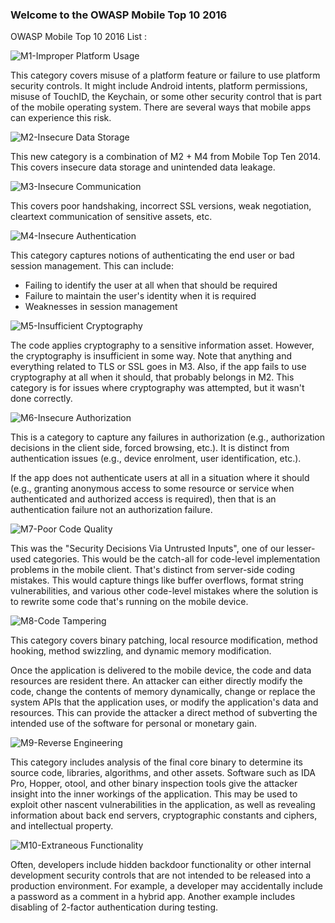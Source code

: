 ### Welcome to the OWASP Mobile Top 10 2016


OWASP Mobile Top 10 2016 List :

![M1-Improper Platform Usage](https://www.owasp.org/index.php/Mobile_Top_10_2016-M1-Improper_Platform_Usage)

This category covers misuse of a platform feature or failure to use platform security controls. It might include Android intents, platform permissions, misuse of TouchID, the Keychain, or some other security control that is part of the mobile operating system. There are several ways that mobile apps can experience this risk. 

![M2-Insecure Data Storage](https://www.owasp.org/index.php/Mobile_Top_10_2016-M2-Insecure_Data_Storage)

This new category is a combination of M2 + M4 from Mobile Top Ten 2014. This covers insecure data storage and unintended data leakage. 

![M3-Insecure Communication](https://www.owasp.org/index.php/Mobile_Top_10_2016-M3-Insecure_Communication)

This covers poor handshaking, incorrect SSL versions, weak negotiation, cleartext communication of sensitive assets, etc.

![M4-Insecure Authentication](https://www.owasp.org/index.php/Mobile_Top_10_2016-M4-Insecure_Authentication)

This category captures notions of authenticating the end user or bad session management. This can include:

* Failing to identify the user at all when that should be required
* Failure to maintain the user's identity when it is required
* Weaknesses in session management 

![M5-Insufficient Cryptography](https://www.owasp.org/index.php/Mobile_Top_10_2016-M5-Insufficient_Cryptography)

The code applies cryptography to a sensitive information asset. However, the cryptography is insufficient in some way. Note that anything and everything related to TLS or SSL goes in M3. Also, if the app fails to use cryptography at all when it should, that probably belongs in M2. This category is for issues where cryptography was attempted, but it wasn't done correctly. 

![M6-Insecure Authorization](https://www.owasp.org/index.php/Mobile_Top_10_2016-M6-Insecure_Authorization)

This is a category to capture any failures in authorization (e.g., authorization decisions in the client side, forced browsing, etc.). It is distinct from authentication issues (e.g., device enrolment, user identification, etc.).

If the app does not authenticate users at all in a situation where it should (e.g., granting anonymous access to some resource or service when authenticated and authorized access is required), then that is an authentication failure not an authorization failure.

![M7-Poor Code Quality](https://www.owasp.org/index.php/Mobile_Top_10_2016-M7-Poor_Code_Quality)

This was the "Security Decisions Via Untrusted Inputs", one of our lesser-used categories. This would be the catch-all for code-level implementation problems in the mobile client. That's distinct from server-side coding mistakes. This would capture things like buffer overflows, format string vulnerabilities, and various other code-level mistakes where the solution is to rewrite some code that's running on the mobile device. 

![M8-Code Tampering](https://www.owasp.org/index.php/Mobile_Top_10_2016-M8-Code_Tampering)

This category covers binary patching, local resource modification, method hooking, method swizzling, and dynamic memory modification.

Once the application is delivered to the mobile device, the code and data resources are resident there. An attacker can either directly modify the code, change the contents of memory dynamically, change or replace the system APIs that the application uses, or modify the application's data and resources. This can provide the attacker a direct method of subverting the intended use of the software for personal or monetary gain.

![M9-Reverse Engineering](https://www.owasp.org/index.php/Mobile_Top_10_2016-M9-Reverse_Engineering)

This category includes analysis of the final core binary to determine its source code, libraries, algorithms, and other assets. Software such as IDA Pro, Hopper, otool, and other binary inspection tools give the attacker insight into the inner workings of the application. This may be used to exploit other nascent vulnerabilities in the application, as well as revealing information about back end servers, cryptographic constants and ciphers, and intellectual property. 

![M10-Extraneous Functionality](https://www.owasp.org/index.php/Mobile_Top_10_2016-M10-Extraneous_Functionality)

Often, developers include hidden backdoor functionality or other internal development security controls that are not intended to be released into a production environment. For example, a developer may accidentally include a password as a comment in a hybrid app. Another example includes disabling of 2-factor authentication during testing. 
